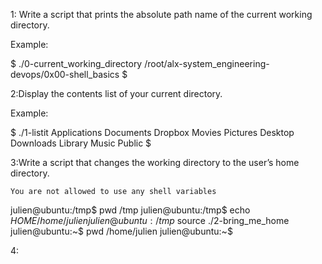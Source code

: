 1: Write a script that prints the absolute path name of the current working directory.


Example:

$ ./0-current_working_directory
/root/alx-system_engineering-devops/0x00-shell_basics
$

2:Display the contents list of your current directory.


Example:

$ ./1-listit
Applications    Documents   Dropbox Movies Pictures
Desktop Downloads   Library Music Public
$
 
3:Write a script that changes the working directory to the user’s home directory.

    You are not allowed to use any shell variables

julien@ubuntu:/tmp$ pwd
/tmp
julien@ubuntu:/tmp$ echo $HOME
/home/julien
julien@ubuntu:/tmp$ source ./2-bring_me_home
julien@ubuntu:~$ pwd
/home/julien
julien@ubuntu:~$ 

4:
